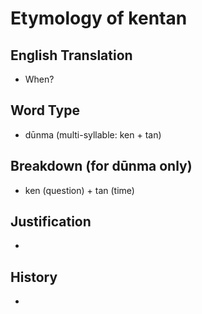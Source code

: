 # Etymology of kentan

## English Translation
- When?

## Word Type
- dūnma (multi-syllable: ken + tan)

## Breakdown (for dūnma only)
- ken (question) + tan (time)

## Justification
- 

## History
- 
